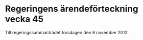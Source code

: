 # Regeringens ärendeförteckning vecka 45

Till regeringssammanträdet torsdagen den 8 november 2012\.
